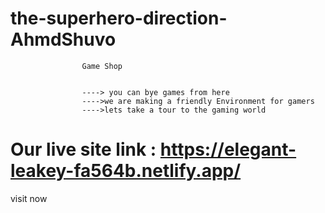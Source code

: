 # the-superhero-direction-AhmdShuvo
                    
                    Game Shop 
                    
                    
                    ----> you can bye games from here 
                    ---->we are making a friendly Environment for gamers 
                    ---->lets take a tour to the gaming world
          
  # Our live site link : https://elegant-leakey-fa564b.netlify.app/
  
  visit now
